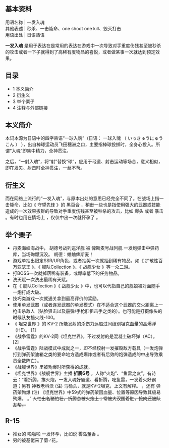 **基本资料**  
---  
用语名称  |  一发入魂   
其他表述  |  秒杀、一击毙命、one shoot one kill、毁灭打击   
用语出处  |  日语熟语   
  
**一发入魂** 是用于表达在是常用的表达在游戏中一次导致对手重度伤残甚至被秒杀的攻击或者一下子就得到了高稀有度物品的喜悦，或者做某事一次就达到预定效果。

##  目录

  * 1  本义简介 
  * 2  衍生义 
  * 3  举个栗子 
  * 4  注释与外部链接 

##  本义简介

本词本源为日语中的四字熟语“一球入魂”（日语：  一球入魂  （  いっきゅうにゅうこん  ）
），出自棒球运动员飞田穗洲之口，主要指棒球投掷时，全身心投入。所谓“入魂”即集中精力，全神贯注。

之后，“一射入魂”，将“射”替换“球”，应用于弓道、射击运动等场合，意义相似，即在发矢、射击时全神贯注，一丝不苟。

##  衍生义

而在网络上流行的“一发入魂”，与原本出处的意思已经完全不同了。在战场上指一击毙命，比如《  守望先锋  》的  黑百合
，稍逊一些也是指使用强大的武器或技能造成的一次效果拔群的导致对手重度伤残甚至被秒杀的攻击，比如  爆头  或者  暴击  。有时也用在情场上
，仅仅中出一次就怀孕了  。

##  举个栗子

  * 丹麦海峡海战中，  胡德号战列巡洋舰  被  俾斯麦号战列舰  一发炮弹击中弹药库，当场殉爆沉没。  胡德：蛐蛐俾斯麦！ 
  * 游戏单抽出限定SSR/UR角色，或者抽奖一次就抽到稀有物品，如《  扩散性百万亚瑟王  》、《  舰队Collection  》、《  战舰少女  》等一众二游。 
  * 打BOSS一次就掉落稀有装备，或爆率低下的任务物品。 
  * 洗天赋一次洗出最稀有天赋。 
  * 在《  舰队Collection  》《  战舰少女  》中，也可以代指自己的舰娘被对面随手一炮打成大破。 
  * 技巧类游戏一次就通关拿到最高评价的奖励。 
  * 使用单发武器（或者连发武器的单发模式）在不适合这个武器的交火距离上一枪击杀敌人（贴脸狙击以及霰弹/手枪肛狙击手之类的）。也可能是打摄像头的时候队友挡火线-100。 
  * 《  坦克世界  》的  KV-2  所能发射的杀伤力远超过同级别坦克血量的高爆弹（HE）。  [1] 
  * 《战争雷霆》的KV-2同《坦克世界》，不过发射的是混凝土破坏弹（AC）。  [2] 
  * 《战争雷霆》陆战模式中成就之一，即不经校射一发摧毁敌方载具（一发炮弹打到弹药架油箱之类的要命地方造成爆炸或者有后效的炮弹造成的中出导致乘员全数阵亡）。 
  * 《战舰世界》里被殉爆时所获得的成就。 
  * 《坦克世界》《战舰世界》主播 **折腾5号** ，人称“火炮”、“鱼雷之友”，有诗云：“看折腾，挨火炮，一发入魂好霸道、看折腾，吃鱼雷，一发着火好霸道；另有  神教老科沃  (注)  马桶头，就是KV-2坦克，上文有解释。  ，还有  弹药架殉爆  (注)  《坦克世界》中59式的弹药架因血量、位置等原因导致其极易殉爆。  。” ~~人怕出名猪怕壮，折腾总被火炮上；常被大汉围着肛，抢肉还被队友帮。~~

R-15  
---  
  
  * 推女的  啪啪啪  一发怀孕，比如说  雾岛董香  。 
  * 男的被基佬采了菊♂花。 

  
  